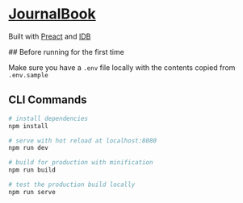 # [JournalBook](https://journalbook.co.uk)

Built with [Preact](http://preactjs.com) and [IDB](https://npmjs.com/package/idb)

## Before running for the first time

Make sure you have a `.env` file locally with the contents copied from `.env.sample`

## CLI Commands

```bash
# install dependencies
npm install

# serve with hot reload at localhost:8080
npm run dev

# build for production with minification
npm run build

# test the production build locally
npm run serve
```
